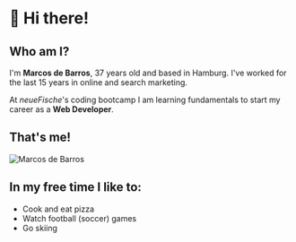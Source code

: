 # 👋 Hi there! 

## Who am I?

I'm <b>Marcos de Barros</b>, 37 years old and based in Hamburg. I've worked for the last 15 years in online and search marketing. <p>
At <i>neueFische</i>'s coding bootcamp I am learning fundamentals to start my career as a <b>Web Developer</b>.

## That's me!
![Marcos de Barros](https://media-exp1.licdn.com/dms/image/C4D03AQGR3uYaN4eWbA/profile-displayphoto-shrink_200_200/0/1663753401577?e=1670457600&v=beta&t=QBsE7XKHzoUDIZh8ZyPgjp7UDHe86YnvQm9Vhy8IIBo)

## In my free time I like to: 
  
* Cook and eat pizza
* Watch football (soccer) games
* Go skiing
